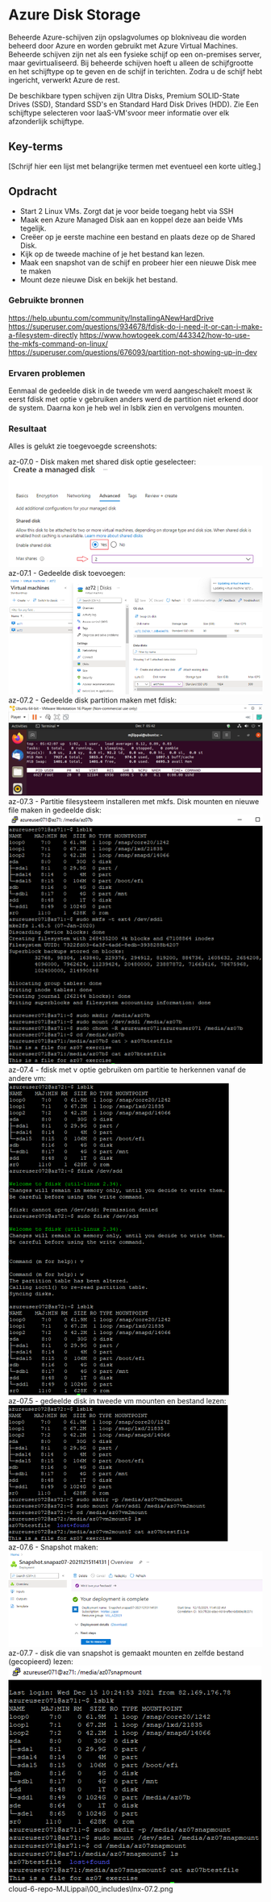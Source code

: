 # Azure Disk Storage
Beheerde Azure-schijven zijn opslagvolumes op blokniveau die worden beheerd door Azure en worden gebruikt met Azure Virtual Machines. Beheerde schijven zijn net als een fysieke schijf op een on-premises server, maar gevirtualiseerd. Bij beheerde schijven hoeft u alleen de schijfgrootte en het schijftype op te geven en de schijf in terichten. Zodra u de schijf hebt ingericht, verwerkt Azure de rest.

De beschikbare typen schijven zijn Ultra Disks, Premium SOLID-State Drives (SSD), Standard SSD's en Standard Hard Disk Drives (HDD). Zie Een schijftype selecteren voor IaaS-VM'svoor meer informatie over elk afzonderlijk schijftype. 

## Key-terms
[Schrijf hier een lijst met belangrijke termen met eventueel een korte uitleg.]

## Opdracht
-	Start 2 Linux VMs. Zorgt dat je voor beide toegang hebt via SSH
-	Maak een Azure Managed Disk aan en koppel deze aan beide VMs tegelijk.
-	Creëer op je eerste machine een bestand en plaats deze op de Shared Disk.
-	Kijk op de tweede machine of je het bestand kan lezen.
-	Maak een snapshot van de schijf en probeer hier een nieuwe Disk mee te maken
-	Mount deze nieuwe Disk en bekijk het bestand. 

### Gebruikte bronnen
https://help.ubuntu.com/community/InstallingANewHardDrive
https://superuser.com/questions/934678/fdisk-do-i-need-it-or-can-i-make-a-filesystem-directly
https://www.howtogeek.com/443342/how-to-use-the-mkfs-command-on-linux/
https://superuser.com/questions/676093/partition-not-showing-up-in-dev

### Ervaren problemen
Eenmaal de gedeelde disk in de tweede vm werd aangeschakelt moest ik eerst fdisk met optie v gebruiken anders werd de partition niet erkend door de system. Daarna kon je heb wel in lsblk zien en vervolgens mounten.

### Resultaat
Alles is gelukt zie toegevoegde screenshots:  

az-07.0 - Disk maken met shared disk optie geselecteer:  
![shareddisk](../00_includes/az-07.0.png)  
az-07.1 - Gedeelde disk toevoegen:  
![disktoevoegen](../00_includes/az-07.1.png)  
az-07.2 - Gedeelde disk partition maken met fdisk:  
![fdisk](../00_includes/lnx-07.2.png)  
az-07.3 - Partitie filesysteem installeren met mkfs. Disk mounten en nieuwe file maken in gedeelde disk:  
![mkfs](../00_includes/az-07.3.png)  
az-07.4 - fdisk met v optie gebruiken om partitie te herkennen vanaf de andere vm:  
![fdiskv](../00_includes/az-07.4.png)  
az-07.5 - gedeelde disk in tweede vm mounten en bestand lezen:  
![shareddisk2](../00_includes/az-07.5.png)  
az-07.6 - Snapshot maken:  
![snapshot](../00_includes/az-07.6.png)  
az-07.7 - disk die van snapshot is gemaakt mounten en zelfde bestand (gecopieerd) lezen:  
![snaphotdiskmount](../00_includes/az-07.7.png)  
cloud-6-repo-MJLippai\00_includes\lnx-07.2.png